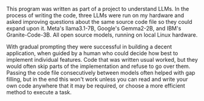 This program was written as part of a project to understand LLMs. In the process of writing the code, three LLMs were run on my hardware and asked improving questions about the same source code file so they could expand upon it. Meta's llama3.1-7B, Google's Gemma2-2B, and IBM's Granite-Code-3B. All open source models, running on local Linux hardware.

With gradual prompting they were successful in building a decent application, when guided by a human who could decide how best to implement individual features. Code that was written usual worked, but they would often skip parts of the implementation and refuse to go over them. Passing the code file consecutively between models often helped with gap filling, but in the end this won't work unless you can read and write your own code anywhere that it may be required, or choose a more efficient method to execute a task.